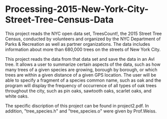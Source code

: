 # Processing-2015-New-York-City-Street-Tree-Census-Data

This project reads the NYC open data set, TreesCount!, the 2015 Street Tree Census, conducted by volunteers and organized by the NYC Department of Parks & Recreation as well as partner organizations. The data includes information about more than 680,000 trees on the streets of New York City. 

This project reads the data from that data set and save the data in an Avl tree. It allows a user to summarize certain aspects of the data, such as how many trees of a given species are growing, borough by borough, or which trees are within a given distance of a given GPS location. The user will be able to specify a fragment of a species common name, such as oak and the program will display the frequency of occurrence of all types of oak trees throughout the city, such as pin oaks, sawtooth oaks, scarlet oaks, and white oaks.


The specific discription of this project can be found in project2.pdf. In addition, "tree_species.h" and "tree_species.o" were given by Prof.Weiss. 
